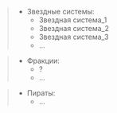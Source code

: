 > - Звездные системы:
> 	- Звездная система_1
> 	- Звездная система_2
> 	- Звездная система_3
> 	- ...

> - Фракции:
> 	- ?
> 	- ...

> - Пираты:
> 	- ...